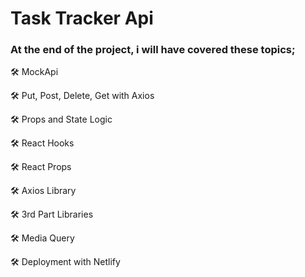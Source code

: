 # Task Tracker Api
### At the end of the project, i will have covered these topics;

🛠 MockApi 

🛠 Put, Post, Delete, Get with Axios

🛠 Props and State Logic

🛠 React Hooks 
 
🛠 React Props

🛠 Axios Library

🛠 3rd Part Libraries 

🛠 Media Query 

🛠 Deployment with Netlify
